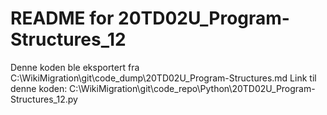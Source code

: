 # README for 20TD02U_Program-Structures_12
Denne koden ble eksportert fra C:\WikiMigration\git\code_dump\20TD02U_Program-Structures.md
Link til denne koden: C:\WikiMigration\git\code_repo\Python\20TD02U_Program-Structures_12.py
